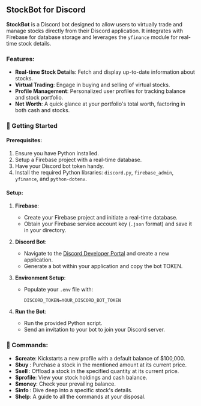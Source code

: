 ## StockBot for Discord

**StockBot** is a Discord bot designed to allow users to virtually trade and manage stocks directly from their Discord application. It integrates with Firebase for database storage and leverages the `yfinance` module for real-time stock details.

### Features:

- **Real-time Stock Details**: Fetch and display up-to-date information about stocks.
- **Virtual Trading**: Engage in buying and selling of virtual stocks.
- **Profile Management**: Personalized user profiles for tracking balance and stock portfolio.
- **Net Worth**: A quick glance at your portfolio's total worth, factoring in both cash and stocks.

### 🚀 Getting Started

#### Prerequisites:

1. Ensure you have Python installed.
2. Setup a Firebase project with a real-time database.
3. Have your Discord bot token handy.
4. Install the required Python libraries: `discord.py`, `firebase_admin`, `yfinance`, and `python-dotenv`.

#### Setup:

1. **Firebase**:
   - Create your Firebase project and initiate a real-time database.
   - Obtain your Firebase service account key (`.json` format) and save it in your directory.
  
2. **Discord Bot**:
   - Navigate to the [Discord Developer Portal](https://discord.com/developers/applications) and create a new application.
   - Generate a bot within your application and copy the bot TOKEN.
   
3. **Environment Setup**:
   - Populate your `.env` file with:
     ```
     DISCORD_TOKEN=YOUR_DISCORD_BOT_TOKEN
     ```

4. **Run the Bot**:
   - Run the provided Python script.
   - Send an invitation to your bot to join your Discord server.

### 📜 Commands:

- **$create**: Kickstarts a new profile with a default balance of $100,000.
- **$buy <stock code> <amount>**: Purchase a stock in the mentioned amount at its current price.
- **$sell <stock code> <amount>**: Offload a stock in the specified quantity at its current price.
- **$profile**: View your stock holdings and cash balance.
- **$money**: Check your prevailing balance.
- **$info <stock code>**: Dive deep into a specific stock's details.
- **$help**: A guide to all the commands at your disposal.

